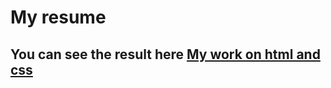 # My resume

## You can see the result here [My work on html and css](https://dmitriikumancev.github.io/resume_1/)
